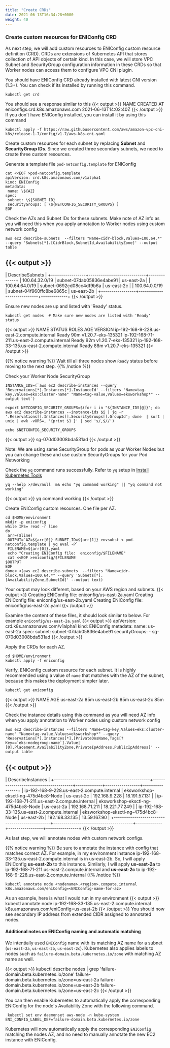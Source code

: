 ```yaml
---
title: "Create CRDs"
date: 2021-06-13T16:34:28+0000
weight: 40
---
```


### Create custom resources for ENIConfig CRD
As next step, we will add custom resources to ENIConfig custom resource definition (CRD). CRDs are extensions of Kubernetes API that stores collection of API objects of certain kind. In this case, we will store VPC Subnet and SecurityGroup configuration information in these CRDs so that Worker nodes can access them to configure VPC CNI plugin.

You should have ENIConfig CRD already installed with latest CNI version (1.3+). You can check if its installed by running this command.
```
kubectl get crd
```
You should see a response similar to this
{{< output >}}
NAME                               CREATED AT
eniconfigs.crd.k8s.amazonaws.com   2021-06-13T14:02:40Z
{{< /output >}}
If you don't have ENIConfig installed, you can install it by using this command
```
kubectl apply -f https://raw.githubusercontent.com/aws/amazon-vpc-cni-k8s/release-1.7/config/v1.7/aws-k8s-cni.yaml
```
Create custom resources for each subnet by replacing **Subnet** and **SecurityGroup IDs**. Since we created three secondary subnets, we need to create three custom resources.

Generate a template file `pod-netconfig.template` for ENIConfig 
```
cat <<EOF >pod-netconfig.template
apiVersion: crd.k8s.amazonaws.com/v1alpha1
kind: ENIConfig
metadata:
 name: \${AZ}
spec:
 subnet: \${SUBNET_ID}
 securityGroups: [ \${NETCONFIG_SECURITY_GROUPS} ]
EOF
```

Check the AZs and Subnet IDs for these subnets. Make note of AZ info as you will need this when you apply annotation to Worker nodes using custom network config
```
aws ec2 describe-subnets  --filters "Name=cidr-block,Values=100.64.*" --query 'Subnets[*].[CidrBlock,SubnetId,AvailabilityZone]' --output table
```
{{< output >}}
--------------------------------------------------------------
|                       DescribeSubnets                      |
+-----------------+----------------------------+-------------+
|  100.64.32.0/19 |  subnet-07dab05836e4abe91  |  us-east-2a |
|  100.64.64.0/19 |  subnet-0692cd08cc4df9b6a  |  us-east-2c |
|  100.64.0.0/19  |  subnet-04f960ffc8be6865c  |  us-east-2b |
+-----------------+----------------------------+-------------+
{{< /output >}}

Ensure new nodes are up and listed with 'Ready' status. 
```
kubectl get nodes  # Make sure new nodes are listed with 'Ready' status
```
{{< output >}}
NAME                                           STATUS   ROLES    AGE   VERSION
ip-192-168-9-228.us-east-2.compute.internal     Ready    <none>   90m    v1.20.7-eks-135321
ip-192-168-71-211.us-east-2.compute.internal    Ready    <none>   92m    v1.20.7-eks-135321
ip-192-168-33-135.us-east-2.compute.internal    Ready    <none>   88m    v1.20.7-eks-135321
{{< /output >}}
 
{{% notice warning %}}
 Wait till all three nodes show `Ready` status before moving to the next step.
{{% /notice %}}
 
Check your Worker Node SecurityGroup
```
INSTANCE_IDS=(`aws ec2 describe-instances --query 'Reservations[*].Instances[*].InstanceId' --filters "Name=tag-key,Values=eks:cluster-name" "Name=tag-value,Values=eksworkshop*" --output text`)

export NETCONFIG_SECURITY_GROUPS=$(for i in "${INSTANCE_IDS[@]}"; do  aws ec2 describe-instances --instance-ids $i | jq -r '.Reservations[].Instances[].SecurityGroups[].GroupId'; done  | sort | uniq | awk -vORS=, '{print $1 }' | sed 's/,$//')

echo $NETCONFIG_SECURITY_GROUPS
```
{{< output >}}
sg-070d03008bda531ad
{{< /output >}}
 
Note: We are using same SecurityGroup for pods as your Worker Nodes but you can change these and use custom SecurityGroups for your Pod Networking
 
Check the `yq` command runs successfully. Refer to `yq` setup in [Install Kubernetes Tools](https://www.eksworkshop.com/020_prerequisites/k8stools/)
```
yq --help >/dev/null  && echo "yq command working" || "yq command not working"
```
{{< output >}}
 yq command working
{{< /output >}}
 
Create ENIConfig custom resources. One file per AZ. 
```
cd $HOME/environment
mkdir -p eniconfig
while IFS= read -r line
do
 arr=($line)
 OUTPUT=`AZ=${arr[0]} SUBNET_ID=${arr[1]} envsubst < pod-netconfig.template | yq eval -P`
 FILENAME=${arr[0]}.yaml
 echo "Creating ENIConfig file:  eniconfig/$FILENAME"
 cat <<EOF >eniconfig/$FILENAME
$OUTPUT
EOF
done< <(aws ec2 describe-subnets  --filters "Name=cidr-block,Values=100.64.*" --query 'Subnets[*].[AvailabilityZone,SubnetId]' --output text)
```

Your output may look different, based on your AWS region and subnets.
{{< output >}}
Creating ENIConfig file:  eniconfig/us-east-2a.yaml
Creating ENIConfig file:  eniconfig/us-east-2b.yaml
Creating ENIConfig file:  eniconfig/us-east-2c.yaml
{{< /output >}}
 
Examine the content of these files, it should look similar to below. For example `eniconfig/us-east-2a.yaml`
{{< output >}}
apiVersion: crd.k8s.amazonaws.com/v1alpha1
kind: ENIConfig
metadata:
  name: us-east-2a
spec:
  subnet: subnet-07dab05836e4abe91
  securityGroups:
    - sg-070d03008bda531ad
{{< /output >}}


Apply the CRDs for each AZ.
```
cd $HOME/environment
kubectl apply -f eniconfig
```

Verify, ENIConfig custom resource for each subnet. It is highly recommended using a value of `name` that matches with the AZ of the subnet, because this makes the deployment simpler later.
```
kubectl get eniconfig
```
{{< output >}}
NAME         AGE
us-east-2a   85m
us-east-2b   85m
us-east-2c   85m
{{< /output >}}
 
Check the instance details using this command as you will need AZ info when you apply annotation to Worker nodes using custom network config
```
aws ec2 describe-instances --filters "Name=tag-key,Values=eks:cluster-name" "Name=tag-value,Values=eksworkshop*" --query 'Reservations[*].Instances[*].[PrivateDnsName,Tags[?Key==`eks:nodegroup-name`].Value|[0],Placement.AvailabilityZone,PrivateIpAddress,PublicIpAddress]' --output table  
```
{{< output >}}
------------------------------------------------------------------------------------------------------------------------------------------
|                                                            DescribeInstances                                                           |
+-----------------------------------------------+---------------------------------------+-------------+-----------------+----------------+
|  ip-192-168-9-228.us-east-2.compute.internal  |  eksworkshop-eksctl-ng-475d4bc8-Node  |  us-east-2c |  192.168.9.228  |  18.191.57.131 |
|  ip-192-168-71-211.us-east-2.compute.internal |  eksworkshop-eksctl-ng-475d4bc8-Node  |  us-east-2a |  192.168.71.211 |  18.221.77.249 |
|  ip-192-168-33-135.us-east-2.compute.internal |  eksworkshop-eksctl-ng-475d4bc8-Node  |  us-east-2b |  192.168.33.135 |  13.59.167.90  |
+-----------------------------------------------+---------------------------------------+-------------+-----------------+----------------+
{{< /output >}}

As last step, we will annotate nodes with custom network configs.

{{% notice warning %}}
Be sure to annotate the instance with config that matches correct AZ. For example, in my environment instance ip-192-168-33-135.us-east-2.compute.internal is in us-east-2b. So, I will apply ENIConfig **us-east-2b** to this instance. Similarly, I will apply **us-east-2a** to ip-192-168-71-211.us-east-2.compute.internal and **us-east-2c** to ip-192-168-9-228.us-east-2.compute.internal
{{% /notice %}}

```
kubectl annotate node <nodename>.<region>.compute.internal k8s.amazonaws.com/eniConfig=<ENIConfig-name-for-az>
```
As an example, here is what I would run in my environment
{{< output >}}
kubectl annotate node ip-192-168-33-135.us-east-2.compute.internal k8s.amazonaws.com/eniConfig=us-east-2b
{{< /output >}}
You should now see secondary IP address from extended CIDR assigned to annotated nodes.

#### Additional notes on ENIConfig naming and automatic matching

We intentially used `ENIConfig` name with its matching AZ name for a subnet (`us-east-2a`, `us-east-2b`, `us-east-2c`). Kubernetes also applies labels to nodes such as `failure-domain.beta.kubernetes.io/zone` with matching AZ name as well. 

{{< output >}}
 kubectl describe nodes | grep 'failure-domain.beta.kubernetes.io/zone'
                    failure-domain.beta.kubernetes.io/zone=us-east-2a
                    failure-domain.beta.kubernetes.io/zone=us-east-2b
                    failure-domain.beta.kubernetes.io/zone=us-east-2c
{{< /output >}}
 
You can then enable Kubernetes to automatically apply the corresponding ENIConfig for the node's Availability Zone with the following command. 
```
 kubectl set env daemonset aws-node -n kube-system ENI_CONFIG_LABEL_DEF=failure-domain.beta.kubernetes.io/zone
```
Kubernetes will now automatically apply the corresponding `ENIConfig` matching the nodes AZ, and no need to manually annotate the new EC2 instance with ENIConfig.
